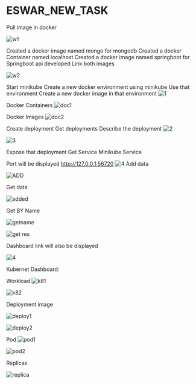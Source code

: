 # ESWAR_NEW_TASK

Pull image in docker 

![w1](https://github.com/eswarganesan/ESWAR_NEW_TASK/assets/104221146/7e882f46-126f-4116-96b3-236aa2060b80)

Created a docker image named mongo for mongodb
Created a docker Container named localhost
Created a docker image named springboot for Springboot api developed
Link both images

![w2](https://github.com/eswarganesan/ESWAR_NEW_TASK/assets/104221146/f35f5549-081a-410f-ad29-145715ce8264)

Start minikube
Create a new docker environment using minikube 
Use that environment 
Create  a new docker image in that environment 
![1](https://github.com/eswarganesan/ESWAR_NEW_TASK/assets/104221146/720eba3b-c0ef-44f6-a811-a80f1287fe5c)

Docker Containers
![doc1](https://github.com/eswarganesan/ESWAR_NEW_TASK/assets/104221146/5b213531-d6e8-4acd-af45-d8e3b76a6f9e)

Docker Images
![doc2](https://github.com/eswarganesan/ESWAR_NEW_TASK/assets/104221146/e8fa84a6-6f27-4649-91df-d17ae912cf64)


Create deployment
Get deployments
Describe the deployment 
![2](https://github.com/eswarganesan/ESWAR_NEW_TASK/assets/104221146/bc4af6e9-b379-412a-97a9-08c7e3b6d581)

![3](https://github.com/eswarganesan/ESWAR_NEW_TASK/assets/104221146/7d52bbe8-e97c-4e38-9306-ea221c2eaa9b)

Expose that deployment 
Get Service 
Minikube Service 

Port will be displayed  http://127.0.0.1:56720
![4](https://github.com/eswarganesan/ESWAR_NEW_TASK/assets/104221146/ed8f461f-6d63-4bb3-ae5e-3aa23fbde7bd)
Add data

![ADD](https://github.com/eswarganesan/ESWAR_NEW_TASK/assets/104221146/5244ca07-9ca1-47db-bbcf-550987c5cf01)

Get data

![added](https://github.com/eswarganesan/ESWAR_NEW_TASK/assets/104221146/a351318b-9085-44ec-9893-3e2adc0a127d)

Get BY Name

![getname](https://github.com/eswarganesan/ESWAR_NEW_TASK/assets/104221146/132eb11d-aa74-4703-9fb4-af31155dd5ce)

![get res](https://github.com/eswarganesan/ESWAR_NEW_TASK/assets/104221146/aed90206-36ba-469e-9039-a27fd6095499)


Dashboard link will also be displayed

![4](https://github.com/eswarganesan/ESWAR_NEW_TASK/assets/104221146/ed8f461f-6d63-4bb3-ae5e-3aa23fbde7bd)

Kubernet Dashboard:

Workload 
![k81](https://github.com/eswarganesan/ESWAR_NEW_TASK/assets/104221146/10f41d8b-e348-4cea-8ba7-3ae239919736)

![k82](https://github.com/eswarganesan/ESWAR_NEW_TASK/assets/104221146/59442673-9577-40f8-8af3-1b68b1bf0300)



Deployment image 

![deploy1](https://github.com/eswarganesan/ESWAR_NEW_TASK/assets/104221146/7a44bde9-479d-4d19-bba8-2eb5f9124c12)

![deploy2](https://github.com/eswarganesan/ESWAR_NEW_TASK/assets/104221146/52d4a700-773f-41ed-9d5a-9544fe56763f)

Pod 
![pod1](https://github.com/eswarganesan/ESWAR_NEW_TASK/assets/104221146/3169c75b-0043-49fc-913a-f76d3ebc32a2)

![pod2](https://github.com/eswarganesan/ESWAR_NEW_TASK/assets/104221146/72e06f92-0a28-4aae-b7ac-ca4723502186)

Replicas 

![replica](https://github.com/eswarganesan/ESWAR_NEW_TASK/assets/104221146/5632fe3b-9588-481d-9941-608f175fcdaf)

